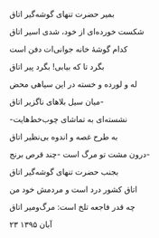 <!-- 
.. title: حضرت تنها
.. slug: hazrate-tanha
.. date: 2016-11-13 08:22:50 UTC
.. tags: غزل
.. category:
.. link: 
.. description: 
.. type: text
-->

بمیر حضرت تنهای گوشه‌گیر اتاق

شکست خورده‌ای از خود، شدی اسیر اتاق

کدام گوشهٔ خانه جوانی‌ات دفن است

بگرد تا که بیابی! بگرد پیر اتاق

له و لورده و خسته در این سیاهی محض

میان سیل بلاهای ناگزیر اتاق-

-نشسته‌ای به تماشای چوب‌خط‌هایت

به طرح غصه و اندوه بی‌نظیر اتاق

درون مشت تو مرگ است -چند قرص برنج-

بجنب حضرت تنهای گوشه‌گیر اتاق

اتاق کشور درد است و مردمش خود من

چه قدر فاجعه تلخ است: مرگ‌ومیر اتاق

۲۳ آبان ۱۳۹۵
